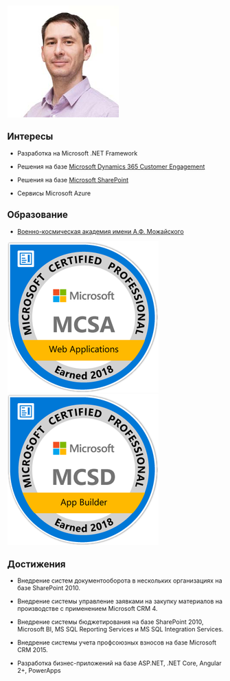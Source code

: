 ![](/img/paltusov-fase.jpg)  
## Интересы
* Разработка на Microsoft .NET Framework

* Решения на базе [Microsoft Dynamics 365 Customer Engagement](https://docs.microsoft.com/ru-ru/dynamics365/customer-engagement/)

* Решения на базе [Microsoft SharePoint](https://products.office.com/ru-ru/sharepoint/collaboration)

* Сервисы Microsoft Azure

## Образование
* [Военно-космическая академия имени А.Ф. Можайского](http://www.vka.spb.ru/)

![](/img/MCSA-Web-Applications-2018.png)  
![](/img/MCSD-App-Builder-2018.png)  

## Достижения
* Внедрение систем документооборота в нескольких организациях на базе SharePoint 2010.

* Внедрение системы управление заявками на закупку материалов на производстве с применением Microsoft CRM 4.

* Внедрение системы бюджетирования на базе SharePoint 2010, Microsoft BI, MS SQL Reporting Services и MS SQL Integration Services.

* Внедрение системы учета профсоюзных взносов на базе Microsoft CRM 2015.

* Разработка бизнес-приложений на базе ASP.NET, .NET Core, Angular 2+, PowerApps